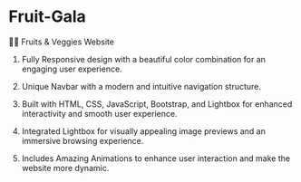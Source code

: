 # Fruit-Gala
🍎🥦 Fruits & Veggies Website

1) Fully Responsive design with a beautiful color combination for an engaging user experience.

2) Unique Navbar with a modern and intuitive navigation structure.

3) Built with HTML, CSS, JavaScript, Bootstrap, and Lightbox for enhanced interactivity and smooth user experience.

4) Integrated Lightbox for visually appealing image previews and an immersive browsing experience.

5) Includes Amazing Animations to enhance user interaction and make the website more dynamic.
